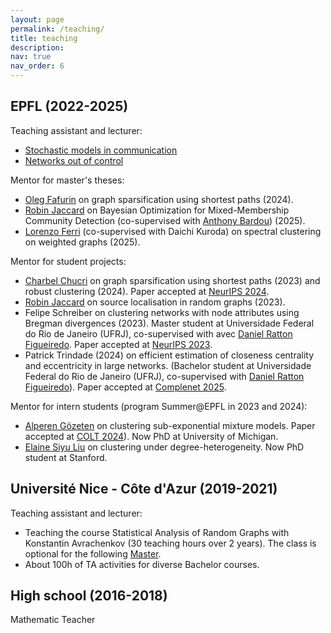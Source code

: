 ```yaml
---
layout: page
permalink: /teaching/
title: teaching
description:
nav: true
nav_order: 6
---
```



## EPFL (2022-2025)

Teaching assistant and lecturer:

- [Stochastic models in communication](https://edu.epfl.ch/coursebook/en/stochastic-models-in-communication-COM-300)
- [Networks out of control ](https://edu.epfl.ch/coursebook/en/networks-out-of-control-COM-512)

Mentor for master's theses:

- [Oleg Fafurin](https://www.linkedin.com/in/oleg-fafurin-7963071aa/) on graph sparsification using shortest paths (2024).
- [Robin Jaccard](https://www.linkedin.com/in/robin-jaccard/) on Bayesian Optimization for Mixed-Membership Community Detection (co-supervised with [Anthony Bardou](https://abardou.github.io)) (2025).
- [Lorenzo Ferri](https://www.linkedin.com/in/lorenzo-ferri-93a565289/) (co-supervised with Daichi Kuroda) on spectral clustering on weighted graphs (2025).

Mentor for student projects:

- [Charbel Chucri](https://www.linkedin.com/in/charbelchucri/) on graph sparsification using shortest paths (2023) and robust clustering (2024). Paper accepted at [NeurIPS 2024](https://openreview.net/forum?id=Kx8I0rP7w2).
- [Robin Jaccard](https://www.linkedin.com/in/robin-jaccard/) on source localisation in random graphs (2023).
-  Felipe Schreiber on clustering networks with node attributes using Bregman divergences (2023). Master student at Universidade Federal do Rio de Janeiro (UFRJ), co-supervised with avec [Daniel Ratton Figueiredo](https://www.cos.ufrj.br/~daniel/). Paper accepted at [NeurIPS 2023](https://openreview.net/forum?id=TjJJmcHw9p).
- Patrick Trindade (2024) on efficient estimation of closeness centrality and eccentricity in large networks. (Bachelor student at Universidade Federal do Rio de Janeiro (UFRJ), co-supervised with [Daniel Ratton Figueiredo](https://www.cos.ufrj.br/~daniel/)). Paper accepted at [Complenet 2025](https://complenet.weebly.com).

Mentor for intern students (program Summer@EPFL in 2023 and 2024):
- [Alperen Gözeten](https://www.linkedin.com/in/alperen-gözeten-62818a209/) on clustering sub-exponential mixture models. Paper accepted at [COLT 2024](https://proceedings.mlr.press/v247/dreveton24a.html)). Now PhD at University of Michigan.
- [Elaine Siyu Liu](https://www.linkedin.com/in/elainesliu/) on clustering under degree-heterogeneity. Now PhD student at Stanford.

## Université Nice - Côte d'Azur (2019-2021)

Teaching assistant and lecturer:

- Teaching the course Statistical Analysis of Random Graphs with Konstantin Avrachenkov (30 teaching hours over 2 years). The class is optional for the following [Master](https://univ-cotedazur.eu/msc/msc-data-science-and-artificial-intelligence/program/second-year).
- About 100h of TA activities for diverse Bachelor courses.


## High school (2016-2018)

Mathematic Teacher
